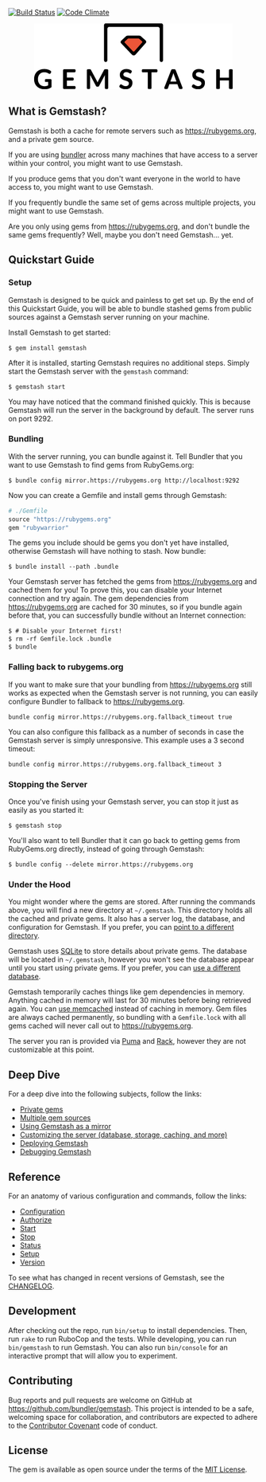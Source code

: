 [![Build Status](https://travis-ci.org/bundler/gemstash.svg?branch=master)](https://travis-ci.org/bundler/gemstash)
[![Code Climate](https://codeclimate.com/github/bundler/gemstash/badges/gpa.svg)](https://codeclimate.com/github/bundler/gemstash)

<p align="center"><img src="gemstash.png" /></p>

## What is Gemstash?

Gemstash is both a cache for remote servers such as https://rubygems.org, and a
private gem source.

If you are using [bundler](http://bundler.io/) across many machines that have
access to a server within your control, you might want to use Gemstash.

If you produce gems that you don't want everyone in the world to have access to,
you might want to use Gemstash.

If you frequently bundle the same set of gems across multiple projects, you
might want to use Gemstash.

Are you only using gems from https://rubygems.org, and don't bundle the same
gems frequently? Well, maybe you don't need Gemstash... yet.

## Quickstart Guide

### Setup

Gemstash is designed to be quick and painless to get set up. By the end of this
Quickstart Guide, you will be able to bundle stashed gems from public sources
against a Gemstash server running on your machine.

Install Gemstash to get started:

```
$ gem install gemstash
```

After it is installed, starting Gemstash requires no additional steps. Simply
start the Gemstash server with the `gemstash` command:

```
$ gemstash start
```

You may have noticed that the command finished quickly. This is because Gemstash
will run the server in the background by default. The server runs on port 9292.

### Bundling

With the server running, you can bundle against it. Tell Bundler that you want
to use Gemstash to find gems from RubyGems.org:

```
$ bundle config mirror.https://rubygems.org http://localhost:9292
```

Now you can create a Gemfile and install gems through Gemstash:

```ruby
# ./Gemfile
source "https://rubygems.org"
gem "rubywarrior"
```

The gems you include should be gems you don't yet have installed,
otherwise Gemstash will have nothing to stash. Now bundle:

```
$ bundle install --path .bundle
```

Your Gemstash server has fetched the gems from https://rubygems.org and cached
them for you! To prove this, you can disable your Internet connection and try
again. The gem dependencies from https://rubygems.org are cached for 30 minutes,
so if you bundle again before that, you can successfully bundle without an
Internet connection:

```
$ # Disable your Internet first!
$ rm -rf Gemfile.lock .bundle
$ bundle
```

### Falling back to rubygems.org

If you want to make sure that your bundling from https://rubygems.org still
works as expected when the Gemstash server is not running, you can easily
configure Bundler to fallback to https://rubygems.org.

```
bundle config mirror.https://rubygems.org.fallback_timeout true
```

You can also configure this fallback as a number of seconds in case the Gemstash
server is simply unresponsive.
This example uses a 3 second timeout:

```
bundle config mirror.https://rubygems.org.fallback_timeout 3
```

### Stopping the Server

Once you've finish using your Gemstash server, you can stop it just as easily as
you started it:

```
$ gemstash stop
```

You'll also want to tell Bundler that it can go back to getting gems from
RubyGems.org directly, instead of going through Gemstash:

```
$ bundle config --delete mirror.https://rubygems.org
```

### Under the Hood

You might wonder where the gems are stored. After running the commands above,
you will find a new directory at `~/.gemstash`. This directory holds all the
cached and private gems. It also has a server log, the database, and
configuration for Gemstash. If you prefer, you can [point to a different
directory](docs/config.md#files).

Gemstash uses [SQLite](https://www.sqlite.org/) to store details about private
gems. The database will be located in `~/.gemstash`, however you won't see the
database appear until you start using private gems. If you prefer, you can [use
a different database](docs/config.md#database).

Gemstash temporarily caches things like gem dependencies in memory. Anything
cached in memory will last for 30 minutes before being retrieved again. You can
[use memcached](docs/config.md#cache) instead of caching in memory. Gem files
are always cached permanently, so bundling with a `Gemfile.lock` with all gems
cached will never call out to https://rubygems.org.

The server you ran is provided via [Puma](http://puma.io/) and
[Rack](http://rack.github.io/), however they are not customizable at this point.

## Deep Dive

For a deep dive into the following subjects, follow the links:
* [Private gems](docs/private_gems.md)
* [Multiple gem sources](docs/multiple_sources.md)
* [Using Gemstash as a mirror](docs/mirror.md)
* [Customizing the server (database, storage, caching, and more)](docs/config.md)
* [Deploying Gemstash](docs/deploy.md)
* [Debugging Gemstash](docs/debug.md)

## Reference

For an anatomy of various configuration and commands, follow the links:
* [Configuration](docs/reference.md#configuration)
* [Authorize](docs/reference.md#authorize)
* [Start](docs/reference.md#start)
* [Stop](docs/reference.md#stop)
* [Status](docs/reference.md#status)
* [Setup](docs/reference.md#setup)
* [Version](docs/reference.md#version)

To see what has changed in recent versions of Gemstash, see the
[CHANGELOG](CHANGELOG.md).

## Development

After checking out the repo, run `bin/setup` to install dependencies. Then, run
`rake` to run RuboCop and the tests. While developing, you can run
`bin/gemstash` to run Gemstash. You can also run `bin/console` for an
interactive prompt that will allow you to experiment.

## Contributing

Bug reports and pull requests are welcome on GitHub at
https://github.com/bundler/gemstash. This project is intended to be a safe,
welcoming space for collaboration, and contributors are expected to adhere to
the [Contributor Covenant](CODE_OF_CONDUCT.md) code of conduct.

## License

The gem is available as open source under the terms of the
[MIT License](http://opensource.org/licenses/MIT).
